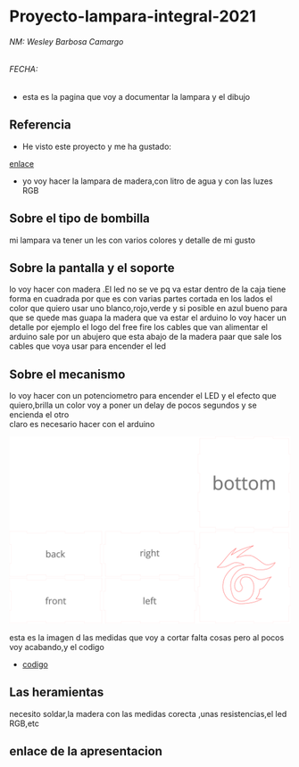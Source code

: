 # Proyecto-lampara-integral-2021

###### NM: Wesley Barbosa Camargo 
###### FECHA:



* esta es la pagina que voy a documentar la lampara y el dibujo


## Referencia

* He visto este proyecto y me ha gustado:

[enlace](https://www.youtube.com/watch?v=mwwMJocGT2g)

* yo voy hacer la lampara de madera,con litro de agua y con las luzes RGB

## Sobre el tipo de bombilla

 mi lampara va tener un les con varios colores y detalle de mi gusto


## Sobre la pantalla y el soporte

 lo voy hacer con madera .El led no se ve pq va estar dentro de la caja 
 tiene forma en cuadrada por que es con varias partes cortada en los lados
 el color que quiero usar uno blanco,rojo,verde y si posible en azul
 bueno para que se quede mas guapa la madera que va estar el arduino lo voy hacer un detalle por ejemplo el logo del free fire
 los cables que van alimentar el arduino sale por un abujero que esta abajo de la madera paar que sale los cables que voya usar para encender el led

## Sobre el mecanismo

 lo voy hacer con un potenciometro para encender el LED
 y el efecto que quiero,brilla un color voy a poner un delay de pocos segundos y se encienda el otro  
 claro es necesario hacer con el arduino 
 
 ![](https://github.com/Wesley3455/Proyecto-integral-2021/blob/main/camargo%20box(2).svg)
 
 esta es la imagen d las medidas que voy a cortar falta cosas pero al pocos voy acabando,y el codigo
 
* [codigo](https://github.com/Wesley3455/Proyecto-integral-2021/blob/main/proyecto_lampara_apr27a.ino)
 
 
## Las heramientas 

 necesito soldar,la madera con las medidas corecta ,unas resistencias,el led RGB,etc
 
 ## enlace de la apresentacion
                                                                                                                                                 
